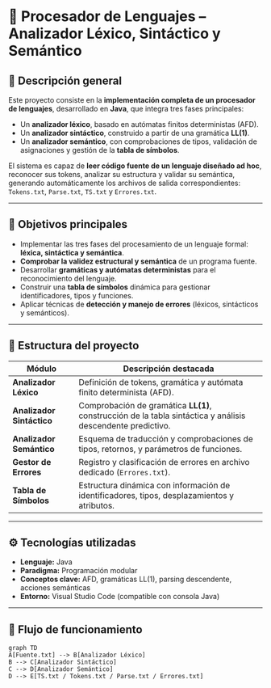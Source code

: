 # 🧠 Procesador de Lenguajes – Analizador Léxico, Sintáctico y Semántico

## 🧩 Descripción general
Este proyecto consiste en la **implementación completa de un procesador de lenguajes**, desarrollado en **Java**, que integra tres fases principales:
- Un **analizador léxico**, basado en autómatas finitos deterministas (AFD).
- Un **analizador sintáctico**, construido a partir de una gramática **LL(1)**.
- Un **analizador semántico**, con comprobaciones de tipos, validación de asignaciones y gestión de la **tabla de símbolos**.

El sistema es capaz de **leer código fuente de un lenguaje diseñado ad hoc**, reconocer sus tokens, analizar su estructura y validar su semántica, generando automáticamente los archivos de salida correspondientes:
`Tokens.txt`, `Parse.txt`, `TS.txt` y `Errores.txt`.

---

## 🎯 Objetivos principales
- Implementar las tres fases del procesamiento de un lenguaje formal: **léxica, sintáctica y semántica**.  
- **Comprobar la validez estructural y semántica** de un programa fuente.  
- Desarrollar **gramáticas y autómatas deterministas** para el reconocimiento del lenguaje.  
- Construir una **tabla de símbolos** dinámica para gestionar identificadores, tipos y funciones.  
- Aplicar técnicas de **detección y manejo de errores** (léxicos, sintácticos y semánticos).  

---

## 🧱 Estructura del proyecto
| Módulo | Descripción destacada |
|---------|------------------------|
| **Analizador Léxico** | Definición de tokens, gramática y autómata finito determinista (AFD). |
| **Analizador Sintáctico** | Comprobación de gramática **LL(1)**, construcción de la tabla sintáctica y análisis descendente predictivo. |
| **Analizador Semántico** | Esquema de traducción y comprobaciones de tipos, retornos, y parámetros de funciones. |
| **Gestor de Errores** | Registro y clasificación de errores en archivo dedicado (`Errores.txt`). |
| **Tabla de Símbolos** | Estructura dinámica con información de identificadores, tipos, desplazamientos y atributos. |

---

## ⚙️ Tecnologías utilizadas
- **Lenguaje:** Java  
- **Paradigma:** Programación modular  
- **Conceptos clave:** AFD, gramáticas LL(1), parsing descendente, acciones semánticas  
- **Entorno:** Visual Studio Code (compatible con consola Java)  

---

## 🧮 Flujo de funcionamiento
```mermaid
graph TD
A[Fuente.txt] --> B[Analizador Léxico]
B --> C[Analizador Sintáctico]
C --> D[Analizador Semántico]
D --> E[TS.txt / Tokens.txt / Parse.txt / Errores.txt]
